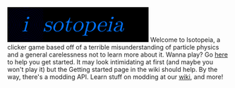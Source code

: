 <img src="logolong.png" style="height: 5rem;" />
Welcome to Isotopeia, a clicker game based off of a terrible misunderstanding of particle physics and a general carelessness not to learn more about it.
Wanna play? Go  <a href="https://github.com/matthyno/Isotopeia/wiki/Getting-Started">here</a> to help you get started. It may look intimidating at first (and maybe you won't play it) but the Getting started page in the wiki should help.
By the way, there's a modding API. Learn stuff on modding at our <a href="https://github.com/matthyno/Isotopeia/wiki/Modding">wiki</a>, and more!
